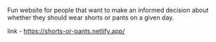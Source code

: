 Fun website for people that want to make an informed decision about whether they should wear shorts or pants on a given day. 

link - https://shorts-or-pants.netlify.app/
